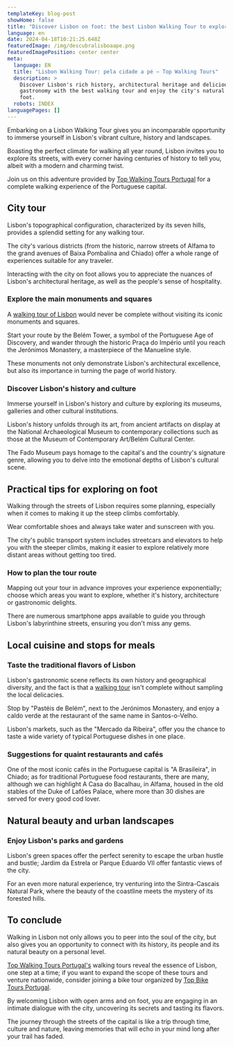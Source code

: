 ```yaml
---
templateKey: blog-post
showHome: false
title: "Discover Lisbon on foot: the best Lisbon Walking Tour to explore the city"
language: en
date: 2024-04-18T10:21:25.648Z
featuredImage: /img/descubralisboaape.png
featuredImagePosition: center center
meta:
  language: EN
  title: "Lisbon Walking Tour: pela cidade a pé – Top Walking Tours"
  description: >
    Discover Lisbon's rich history, architectural heritage and delicious
    gastronomy with the best walking tour and enjoy the city's natural beauty on
    foot.
  robots: INDEX
languagePages: []
---
```

Embarking on a Lisbon Walking Tour gives you an incomparable opportunity to immerse yourself in Lisbon's vibrant culture, history and landscapes.

Boasting the perfect climate for walking all year round, Lisbon invites you to explore its streets, with every corner having centuries of history to tell you, albeit with a modern and charming twist.

Join us on this adventure provided by [Top Walking Tours Portugal](https://topwalkingtoursportugal.com/passeios-pedestres-portugal/) for a complete walking experience of the Portuguese capital.



## City tour

Lisbon's topographical configuration, characterized by its seven hills, provides a splendid setting for any walking tour.

The city's various districts (from the historic, narrow streets of Alfama to the grand avenues of Baixa Pombalina and Chiado) offer a whole range of experiences suitable for any traveler.

Interacting with the city on foot allows you to appreciate the nuances of Lisbon's architectural heritage, as well as the people's sense of hospitality.

### Explore the main monuments and squares

A [walking tour of Lisbon](https://topwalkingtoursportugal.com/passeios-pedestres-portugal/) would never be complete without visiting its iconic monuments and squares.

Start your route by the Belém Tower, a symbol of the Portuguese Age of Discovery, and wander through the historic Praça do Império until you reach the Jerónimos Monastery, a masterpiece of the Manueline style.

These monuments not only demonstrate Lisbon's architectural excellence, but also its importance in turning the page of world history.

### Discover Lisbon's history and culture

Immerse yourself in Lisbon's history and culture by exploring its museums, galleries and other cultural institutions.

Lisbon's history unfolds through its art, from ancient artifacts on display at the National Archaeological Museum to contemporary collections such as those at the Museum of Contemporary Art/Belém Cultural Center.

The Fado Museum pays homage to the capital's and the country's signature genre, allowing you to delve into the emotional depths of Lisbon's cultural scene.

## Practical tips for exploring on foot

Walking through the streets of Lisbon requires some planning, especially when it comes to making it up the steep climbs comfortably.

Wear comfortable shoes and always take water and sunscreen with you.

The city's public transport system includes streetcars and elevators to help you with the steeper climbs, making it easier to explore relatively more distant areas without getting too tired.

### How to plan the tour route

Mapping out your tour in advance improves your experience exponentially; choose which areas you want to explore, whether it's history, architecture or gastronomic delights.

There are numerous smartphone apps available to guide you through Lisbon's labyrinthine streets, ensuring you don't miss any gems.

## Local cuisine and stops for meals

### Taste the traditional flavors of Lisbon

Lisbon's gastronomic scene reflects its own history and geographical diversity, and the fact is that a [walking tour](https://topwalkingtoursportugal.com/passeios-pedestres-portugal/) isn't complete without sampling the local delicacies.

Stop by "Pastéis de Belém", next to the Jerónimos Monastery, and enjoy a caldo verde at the restaurant of the same name in Santos-o-Velho.

Lisbon's markets, such as the "Mercado da Ribeira", offer you the chance to taste a wide variety of typical Portuguese dishes in one place.

### Suggestions for quaint restaurants and cafés

One of the most iconic cafés in the Portuguese capital is "A Brasileira", in Chiado; as for traditional Portuguese food restaurants, there are many, although we can highlight A Casa do Bacalhau, in Alfama, housed in the old stables of the Duke of Lafões Palace, where more than 30 dishes are served for every good cod lover.

## Natural beauty and urban landscapes

### Enjoy Lisbon's parks and gardens

Lisbon's green spaces offer the perfect serenity to escape the urban hustle and bustle; Jardim da Estrela or Parque Eduardo VII offer fantastic views of the city.

For an even more natural experience, try venturing into the Sintra-Cascais Natural Park, where the beauty of the coastline meets the mystery of its forested hills.

## To conclude

Walking in Lisbon not only allows you to peer into the soul of the city, but also gives you an opportunity to connect with its history, its people and its natural beauty on a personal level.

[Top Walking Tours Portugal's](https://topwalkingtoursportugal.com/passeios-pedestres-portugal/) walking tours reveal the essence of Lisbon, one step at a time; if you want to expand the scope of these tours and venture nationwide, consider joining a bike tour organized by [Top Bike Tours Portugal](https://topbiketoursportugal.com/passeios-de-bicicleta-portugal/).

By welcoming Lisbon with open arms and on foot, you are engaging in an intimate dialogue with the city, uncovering its secrets and tasting its flavors.

The journey through the streets of the capital is like a trip through time, culture and nature, leaving memories that will echo in your mind long after your trail has faded.